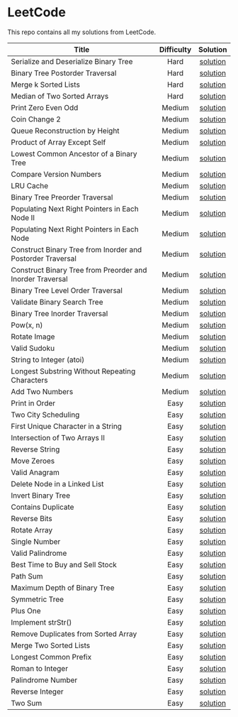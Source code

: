 # LeetCode

This repo contains all my solutions from LeetCode.

| Title                | Difficulty       | Solution  |
|---                   |:---:             |:---:      |
| Serialize and Deserialize Binary Tree | Hard | [solution](/leetcode/solutions/hard/serialize-and-deserialize-binary-tree/) |
| Binary Tree Postorder Traversal | Hard | [solution](/leetcode/solutions/hard/binary-tree-postorder-traversal/) |
| Merge k Sorted Lists | Hard | [solution](/leetcode/solutions/hard/merge-k-sorted-lists/) |
| Median of Two Sorted Arrays | Hard | [solution](/leetcode/solutions/hard/median-of-two-sorted-arrays/) |
| Print Zero Even Odd | Medium | [solution](/leetcode/solutions/medium/print-zero-even-odd/) |
| Coin Change 2 | Medium | [solution](/leetcode/solutions/medium/coin-change-2/) |
| Queue Reconstruction by Height | Medium | [solution](/leetcode/solutions/medium/queue-reconstruction-by-height/) |
| Product of Array Except Self | Medium | [solution](/leetcode/solutions/medium/product-of-array-except-self/) |
| Lowest Common Ancestor of a Binary Tree | Medium | [solution](/leetcode/solutions/medium/lowest-common-ancestor-of-a-binary-tree/) |
| Compare Version Numbers | Medium | [solution](/leetcode/solutions/medium/compare-version-numbers/) |
| LRU Cache | Medium | [solution](/leetcode/solutions/medium/lru-cache/) |
| Binary Tree Preorder Traversal | Medium | [solution](/leetcode/solutions/medium/binary-tree-preorder-traversal/) |
| Populating Next Right Pointers in Each Node II | Medium | [solution](/leetcode/solutions/medium/populating-next-right-pointers-in-each-node-ii/) |
| Populating Next Right Pointers in Each Node | Medium | [solution](/leetcode/solutions/medium/populating-next-right-pointers-in-each-node/) |
| Construct Binary Tree from Inorder and Postorder Traversal | Medium | [solution](/leetcode/solutions/medium/construct-binary-tree-from-inorder-and-postorder-traversal/) |
| Construct Binary Tree from Preorder and Inorder Traversal | Medium | [solution](/leetcode/solutions/medium/construct-binary-tree-from-preorder-and-inorder-traversal/) |
| Binary Tree Level Order Traversal | Medium | [solution](/leetcode/solutions/medium/binary-tree-level-order-traversal/) |
| Validate Binary Search Tree | Medium | [solution](/leetcode/solutions/medium/validate-binary-search-tree/) |
| Binary Tree Inorder Traversal | Medium | [solution](/leetcode/solutions/medium/binary-tree-inorder-traversal/) |
| Pow(x, n) | Medium | [solution](/leetcode/solutions/medium/powx-n/) |
| Rotate Image | Medium | [solution](/leetcode/solutions/medium/rotate-image/) |
| Valid Sudoku | Medium | [solution](/leetcode/solutions/medium/valid-sudoku/) |
| String to Integer (atoi) | Medium | [solution](/leetcode/solutions/medium/string-to-integer-atoi/) |
| Longest Substring Without Repeating Characters | Medium | [solution](/leetcode/solutions/medium/longest-substring-without-repeating-characters/) |
| Add Two Numbers | Medium | [solution](/leetcode/solutions/medium/add-two-numbers/) |
| Print in Order | Easy | [solution](/leetcode/solutions/easy/print-in-order/) |
| Two City Scheduling | Easy | [solution](/leetcode/solutions/easy/two-city-scheduling/) |
| First Unique Character in a String | Easy | [solution](/leetcode/solutions/easy/first-unique-character-in-a-string/) |
| Intersection of Two Arrays II | Easy | [solution](/leetcode/solutions/easy/intersection-of-two-arrays-ii/) |
| Reverse String | Easy | [solution](/leetcode/solutions/easy/reverse-string/) |
| Move Zeroes | Easy | [solution](/leetcode/solutions/easy/move-zeroes/) |
| Valid Anagram | Easy | [solution](/leetcode/solutions/easy/valid-anagram/) |
| Delete Node in a Linked List | Easy | [solution](/leetcode/solutions/easy/delete-node-in-a-linked-list/) |
| Invert Binary Tree | Easy | [solution](/leetcode/solutions/easy/invert-binary-tree/) |
| Contains Duplicate | Easy | [solution](/leetcode/solutions/easy/contains-duplicate/) |
| Reverse Bits | Easy | [solution](/leetcode/solutions/easy/reverse-bits/) |
| Rotate Array | Easy | [solution](/leetcode/solutions/easy/rotate-array/) |
| Single Number | Easy | [solution](/leetcode/solutions/easy/single-number/) |
| Valid Palindrome | Easy | [solution](/leetcode/solutions/easy/valid-palindrome/) |
| Best Time to Buy and Sell Stock | Easy | [solution](/leetcode/solutions/easy/best-time-to-buy-and-sell-stock/) |
| Path Sum | Easy | [solution](/leetcode/solutions/easy/path-sum/) |
| Maximum Depth of Binary Tree | Easy | [solution](/leetcode/solutions/easy/maximum-depth-of-binary-tree/) |
| Symmetric Tree | Easy | [solution](/leetcode/solutions/easy/symmetric-tree/) |
| Plus One | Easy | [solution](/leetcode/solutions/easy/plus-one/) |
| Implement strStr() | Easy | [solution](/leetcode/solutions/easy/implement-strstr/) |
| Remove Duplicates from Sorted Array | Easy | [solution](/leetcode/solutions/easy/remove-duplicates-from-sorted-array/) |
| Merge Two Sorted Lists | Easy | [solution](/leetcode/solutions/easy/merge-two-sorted-lists/) |
| Longest Common Prefix | Easy | [solution](/leetcode/solutions/easy/longest-common-prefix/) |
| Roman to Integer | Easy | [solution](/leetcode/solutions/easy/roman-to-integer/) |
| Palindrome Number | Easy | [solution](/leetcode/solutions/easy/palindrome-number/) |
| Reverse Integer | Easy | [solution](/leetcode/solutions/easy/reverse-integer/) |
| Two Sum | Easy | [solution](/leetcode/solutions/easy/two-sum/) |
